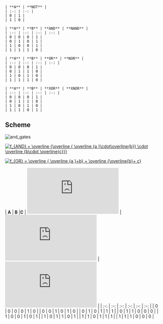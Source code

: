 
    | **A** | **NOT** |
    | :-: | :-: |
    | 0 | 1 |
    | 1 | 0 |

    | **A** | **B** | **AND** | **NAND** |
    | :-: | :-: | :-: | :-: |
    | 0 | 0 | 0 | 1 |
    | 0 | 1 | 0 | 1 |
    | 1 | 0 | 0 | 1 |
    | 1 | 1 | 1 | 0 |

    | **A** | **B** | **OR** | **NOR** |
    | :-: | :-: | :-: | :-: |
    | 0 | 0 | 0 | 1 |
    | 0 | 1 | 1 | 0 |
    | 1 | 0 | 1 | 0 |
    | 1 | 1 | 1 | 0 |

    | **A** | **B** | **XOR** | **XNOR** |
    | :-: | :-: | :-: | :-: |
    | 0 | 0 | 0 | 1 |
    | 0 | 1 | 1 | 0 |
    | 1 | 0 | 1 | 0 |
    | 1 | 1 | 0 | 1 |
## Scheme
![and_gates](Digital-electronics-1-/blob/master/Labs/01-gates/scheme.png)

<a href="https://www.codecogs.com/eqnedit.php?latex=f_{AND}&space;=&space;\overline&space;{\overline&space;{&space;\overline&space;{a&space;}\cdot\overline{b}}&space;\cdot&space;\overline&space;{b\cdot&space;\overline{c}}}" target="_blank"><img src="https://latex.codecogs.com/gif.latex?f_{AND}&space;=&space;\overline&space;{\overline&space;{&space;\overline&space;{a&space;}\cdot\overline{b}}&space;\cdot&space;\overline&space;{b\cdot&space;\overline{c}}}" title="f_{AND} = \overline {\overline { \overline {a }\cdot\overline{b}} \cdot \overline {b\cdot \overline{c}}}" /></a>

<a href="https://www.codecogs.com/eqnedit.php?latex=f_{OR}&space;=&space;\overline&space;{&space;\overline&space;{a&space;}&plus;b}&space;&plus;&space;\overline&space;{\overline{b}&plus;&space;c}" target="_blank"><img src="https://latex.codecogs.com/gif.latex?f_{OR}&space;=&space;\overline&space;{&space;\overline&space;{a&space;}&plus;b}&space;&plus;&space;\overline&space;{\overline{b}&plus;&space;c}" title="f_{OR} = \overline { \overline {a }+b} + \overline {\overline{b}+ c}" /></a>

 | **A** | **B** |**C** | ![equation](https://latex.codecogs.com/gif.latex?f) | ![equation](https://latex.codecogs.com/gif.latex?f_%7BAND%7D) | ![equation](https://latex.codecogs.com/gif.latex?f_%7BOR%7D) |
    | :-: | :-: | :-: | :-: | :-: | :-: |
    | 0 | 0 | 0 | 0 | 1 | 0 |
    | 0 | 0 | 1 | 0 | 1 | 0 |
    | 0 | 1 | 0 | 1 | 1 | 1 |
    | 0 | 1 | 1 | 0 | 0 | 0 |
    | 1 | 0 | 0 | 1 | 0 | 1 |
    | 1 | 0 | 1 | 1 | 0 | 1 |
    | 1 | 1 | 0 | 1 | 1 | 1 |
    | 1 | 1 | 1 | 0 | 0 | 0 |
